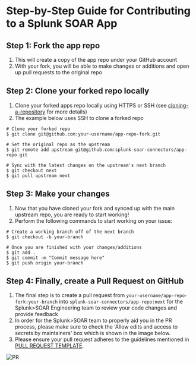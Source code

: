 # Step-by-Step Guide for Contributing to a Splunk SOAR App

## Step 1: Fork the app repo

1. This will create a copy of the app repo under your GitHub account
1. With your fork, you will be able to make changes or additions and open up pull requests to the original repo

## Step 2: Clone your forked repo locally

1. Clone your forked apps repo locally using HTTPS or SSH (see [cloning-a-repository](https://docs.github.com/en/repositories/creating-and-managing-repositories/cloning-a-repository) for more details)
1. The example below uses SSH to clone a forked repo

  ```
  # Clone your forked repo
  $ git clone git@github.com:your-username/app-repo-fork.git

  # Set the original repo as the upstream
  $ git remote add upstream git@github.com:splunk-soar-connectors/app-repo.git

  # Sync with the latest changes on the upstream's next branch
  $ git checkout next
  $ git pull upstream next
  ```

## Step 3: Make your changes

1. Now that you have cloned your fork and synced up with the main upstream repo, you are ready to start working!
1. Perform the following commands to start working on your issue:

  ```
  # Create a working branch off of the next branch
  $ git checkout -b your-branch

  # Once you are finished with your changes/additions
  $ git add .
  $ git commit -m "Commit message here"
  $ git push origin your-branch
  ```

## Step 4: Finally, create a Pull Request on GitHub

 1. The final step is to create a pull request from `your-username/app-repo-fork:your-branch` into `splunk-soar-connectors/app-repo:next` for the Splunk>SOAR Engineering team to review your code changes and provide feedback
 1. In order for the Splunk>SOAR team to properly aid you in the PR process, please make sure to check the 'Allow edits and access to secrets by maintainers' box which is shown in the image below.
 1. Please ensure your pull request adheres to the guidelines mentioned in [PULL REQUEST TEMPLATE](https://github.com/splunk-soar-connectors/.github/blob/main/.github/pull_request_template.md).

![PR](Images/example_pr.png)
